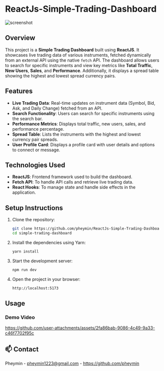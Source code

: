 # ReactJs-Simple-Trading-Dashboard

![screenshot](https://github.com/user-attachments/assets/4ca4f900-d1b1-44ab-a6cf-d670ccc9c30a)

## Overview

This project is a **Simple Trading Dashboard** built using **ReactJS**. It showcases live trading data of various instruments, fetched dynamically from an external API using the native `fetch` API. The dashboard allows users to search for specific instruments and view key metrics like **Total Traffic**, **New Users**, **Sales**, and **Performance**. Additionally, it displays a spread table showing the highest and lowest spread currency pairs.

## Features

- **Live Trading Data**: Real-time updates on instrument data (Symbol, Bid, Ask, and Daily Change) fetched from an API.
- **Search Functionality**: Users can search for specific instruments using the search bar.
- **Performance Metrics**: Displays total traffic, new users, sales, and performance percentage.
- **Spread Table**: Lists the instruments with the highest and lowest currency pair spreads.
- **User Profile Card**: Displays a profile card with user details and options to connect or message.

## Technologies Used

- **ReactJS**: Frontend framework used to build the dashboard.
- **Fetch API**: To handle API calls and retrieve live trading data.
- **React Hooks**: To manage state and handle side effects in the application.

## Setup Instructions

1. Clone the repository:

   ```bash
   git clone https://github.com/pheymin/ReactJs-Simple-Trading-Dashboard.git
   cd simple-trading-dashboard

2. Install the dependencies using Yarn:
  
   ```bash
   yarn install
   
3. Start the development server:
   ```bash
   npm run dev
   
4. Open the project in your browser:
   ```bash
   http://localhost:5173

## Usage
### Demo Video

https://github.com/user-attachments/assets/2fa86bab-9086-4c49-9a33-c46f7702f95c

<!-- CONTACT -->
## 📫 Contact
Pheymin - [pheymin1223@gmail.com](pheymin1223@gmail.com) - https://github.com/pheymin
